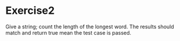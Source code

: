 # Exercise2
Give a string; count the length of the longest word. The results should match and return true mean the test case is passed.
